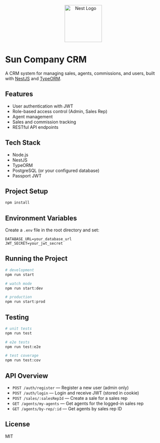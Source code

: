 <p align="center">
  <img src="https://nestjs.com/img/logo-small.svg" width="120" alt="Nest Logo" />
</p>

# Sun Company CRM

A CRM system for managing sales, agents, commissions, and users, built with [NestJS](https://nestjs.com/) and [TypeORM](https://typeorm.io/).

## Features

- User authentication with JWT
- Role-based access control (Admin, Sales Rep)
- Agent management
- Sales and commission tracking
- RESTful API endpoints

## Tech Stack

- Node.js
- NestJS
- TypeORM
- PostgreSQL (or your configured database)
- Passport JWT


## Project Setup

```bash
npm install
```

## Environment Variables

Create a `.env` file in the root directory and set:

```
DATABASE_URL=your_database_url
JWT_SECRET=your_jwt_secret
```

## Running the Project

```bash
# development
npm run start

# watch mode
npm run start:dev

# production
npm run start:prod
```

## Testing

```bash
# unit tests
npm run test

# e2e tests
npm run test:e2e

# test coverage
npm run test:cov
```

## API Overview

- `POST /auth/register` — Register a new user (admin only)
- `POST /auth/login` — Login and receive JWT (stored in cookie)
- `POST /sales/:salesRepId` — Create a sale for a sales rep
- `GET /agents/my-agents` — Get agents for the logged-in sales rep
- `GET /agents/by-rep/:id` — Get agents by sales rep ID


## License

MIT

